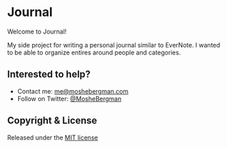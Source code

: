 # Journal

Welcome to Journal!

My side project for writing a personal journal similar to EverNote. I wanted to be able to organize entires around people and categories.

## Interested to help?
* Contact me: [me@moshebergman.com](me@moshebergman.com)
* Follow on Twitter: [@MosheBergman](https://twitter.com/MosheBergmanme@moshebergman.com)

## Copyright & License

Released under the [MIT license](LICENSE)